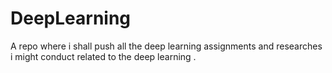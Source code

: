 # DeepLearning
A repo where i shall push all the deep learning assignments and researches i might conduct related to the deep learning .